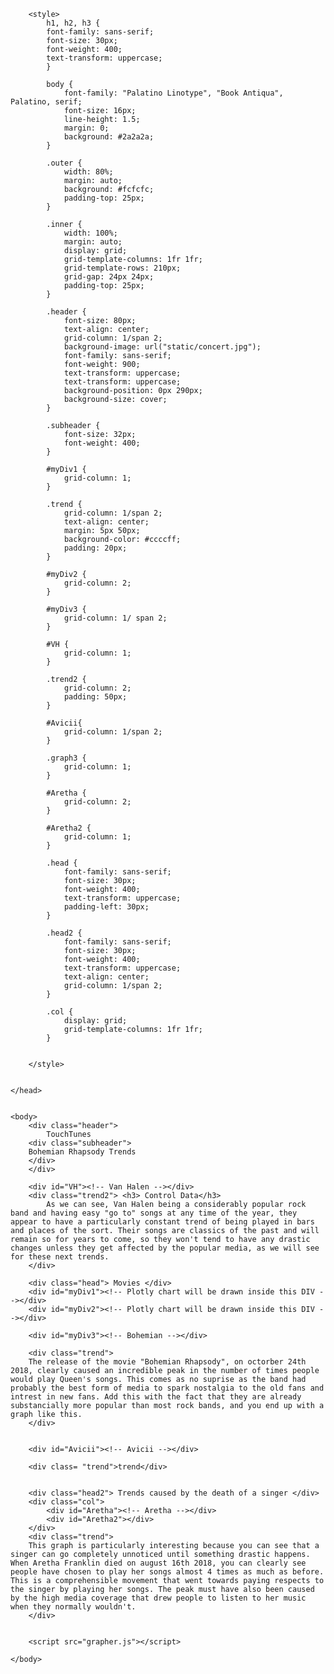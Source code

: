 
<html>
    <head>
        <title> Our Website </title>
        <script src="https://cdn.plot.ly/plotly-latest.min.js"></script>
        

        <style>
            h1, h2, h3 {
            font-family: sans-serif;
            font-size: 30px;
            font-weight: 400;
            text-transform: uppercase;
            }

            body {
                font-family: "Palatino Linotype", "Book Antiqua", Palatino, serif;
                font-size: 16px;
                line-height: 1.5;
                margin: 0;
                background: #2a2a2a;
            }

            .outer {
                width: 80%;
                margin: auto;
                background: #fcfcfc;
                padding-top: 25px;
            }

            .inner {
                width: 100%;
                margin: auto;
                display: grid;
                grid-template-columns: 1fr 1fr;
                grid-template-rows: 210px;
                grid-gap: 24px 24px;
                padding-top: 25px;
            }

            .header {
                font-size: 80px;
                text-align: center;
                grid-column: 1/span 2;
                background-image: url("static/concert.jpg");
                font-family: sans-serif;
                font-weight: 900;
                text-transform: uppercase;
                text-transform: uppercase;
                background-position: 0px 290px;
                background-size: cover;
            }

            .subheader {
                font-size: 32px;
                font-weight: 400;
            }

            #myDiv1 {
                grid-column: 1;
            }

            .trend {
                grid-column: 1/span 2;
                text-align: center;
                margin: 5px 50px;
                background-color: #ccccff;
                padding: 20px;
            }

            #myDiv2 {
                grid-column: 2;
            }

            #myDiv3 {
                grid-column: 1/ span 2;
            }

            #VH {
                grid-column: 1;
            }

            .trend2 {
                grid-column: 2;
                padding: 50px;
            }

            #Avicii{
                grid-column: 1/span 2;
            }

            .graph3 {
                grid-column: 1;
            }

            #Aretha {
                grid-column: 2;
            }

            #Aretha2 {
                grid-column: 1;
            }

            .head {
                font-family: sans-serif;
                font-size: 30px;
                font-weight: 400;
                text-transform: uppercase;
                padding-left: 30px;
            }

            .head2 {
                font-family: sans-serif;
                font-size: 30px;
                font-weight: 400;
                text-transform: uppercase;
                text-align: center;
                grid-column: 1/span 2;
            }

            .col {
                display: grid;
                grid-template-columns: 1fr 1fr;
            }
        

        </style>


    </head>


    <body>
        <div class="header"> 
            TouchTunes 
        <div class="subheader">
        Bohemian Rhapsody Trends
        </div>
        </div>

        <div id="VH"><!-- Van Halen --></div> 
        <div class="trend2"> <h3> Control Data</h3>
            As we can see, Van Halen being a considerably popular rock band and having easy "go to" songs at any time of the year, they appear to have a particularly constant trend of being played in bars and places of the sort. Their songs are classics of the past and will remain so for years to come, so they won't tend to have any drastic changes unless they get affected by the popular media, as we will see for these next trends.
        </div>

        <div class="head"> Movies </div>
        <div id="myDiv1"><!-- Plotly chart will be drawn inside this DIV --></div>
        <div id="myDiv2"><!-- Plotly chart will be drawn inside this DIV --></div>   

        <div id="myDiv3"><!-- Bohemian --></div>   

        <div class="trend"> 
        The release of the movie "Bohemian Rhapsody", on octorber 24th 2018, clearly caused an incredible peak in the number of times people would play Queen's songs. This comes as no suprise as the band had probably the best form of media to spark nostalgia to the old fans and intrest in new fans. Add this with the fact that they are already substancially more popular than most rock bands, and you end up with a graph like this.
        </div>
        
        
        <div id="Avicii"><!-- Avicii --></div> 

        <div class= "trend">trend</div>
        

        <div class="head2"> Trends caused by the death of a singer </div>
        <div class="col">
            <div id="Aretha"><!-- Aretha --></div> 
            <div id="Aretha2"></div>
        </div>
        <div class="trend"> 
        This graph is particularly interesting because you can see that a singer can go completely unnoticed until something drastic happens. When Aretha Franklin died on august 16th 2018, you can clearly see people have chosen to play her songs almost 4 times as much as before. This is a comprehensible movement that went towards paying respects to the singer by playing her songs. The peak must have also been caused by the high media coverage that drew people to listen to her music when they normally wouldn't.
        </div>


        <script src="grapher.js"></script>
        
    </body>

</html>